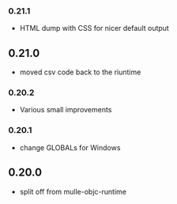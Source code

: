 ### 0.21.1

* HTML dump with CSS for nicer default output

## 0.21.0

* moved csv code back to the riuntime


### 0.20.2

* Various small improvements

### 0.20.1

* change GLOBALs for Windows

## 0.20.0

* split off from mulle-objc-runtime
